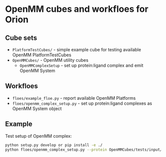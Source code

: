 # OpenMM cubes and workfloes for Orion

## Cube sets

* `PlatformTestCubes/` - simple example cube for testing available OpenMM PlatformTestCubes
* `OpenMMCubes/` - OpenMM utility cubes
  * `OpenMMComplexSetup` - set up protein:ligand complex and emit OpenMM System

## Workfloes

* `floes/example_floe.py` - report available OpenMM Platforms
* `floes/openmm_complex_setup.py` - set up protein:ligand complexes as OpenMM System object

## Example

Test setup of OpenMM complex:
```bash
python setup.py develop or pip install -e ./
python floes/openmm_complex_setup.py --protein OpenMMCubes/tests/input/T4-protein.pdb --ligand OpenMMCubes/tests/input/toluene.pdb --molecule_forcefield OpenMMCubes/tests/input/forcefield/smirff99Frosst.ffxml
```
